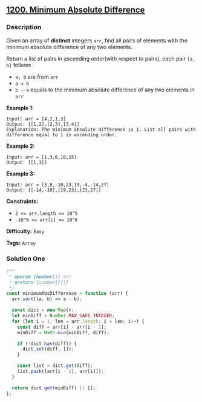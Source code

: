 ## [1200. Minimum Absolute Difference](https://leetcode.com/problems/minimum-absolute-difference/)

### Description

Given an array of **distinct** integers `arr`, find all pairs of elements with the minimum absolute difference of any two elements.

Return a list of pairs in ascending order(with respect to pairs), each pair `[a, b]` follows

- `a, b` are from `arr`
- `a < b`
- `b - a` equals to the minimum absolute difference of any two elements in `arr`

**Example 1:**

```
Input: arr = [4,2,1,3]
Output: [[1,2],[2,3],[3,4]]
Explanation: The minimum absolute difference is 1. List all pairs with difference equal to 1 in ascending order.
```

**Example 2:**

```
Input: arr = [1,3,6,10,15]
Output: [[1,3]]
```

**Example 3:**

```
Input: arr = [3,8,-10,23,19,-4,-14,27]
Output: [[-14,-10],[19,23],[23,27]]
```

**Constraints:**

- `2 <= arr.length <= 10^5`
- `-10^6 <= arr[i] <= 10^6`

**Difficulty:** `Easy`

**Tags:** `Array`

### Solution One

```javascript
/**
 * @param {number[]} arr
 * @return {number[][]}
 */
const minimumAbsDifference = function (arr) {
  arr.sort((a, b) => a - b);

  const dict = new Map();
  let minDiff = Number.MAX_SAFE_INTEGER;
  for (let i = 1, len = arr.length; i < len; i++) {
    const diff = arr[i] - arr[i - 1];
    minDiff = Math.min(minDiff, diff);

    if (!dict.has(diff)) {
      dict.set(diff, []);
    }

    const list = dict.get(diff);
    list.push([arr[i - 1], arr[i]]);
  }

  return dict.get(minDiff) || [];
};
```
